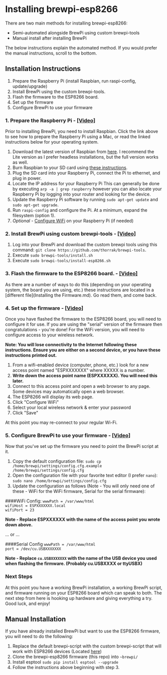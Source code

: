 # Installing brewpi-esp8266

There are two main methods for installing brewpi-esp8266:
* Semi-automated alongside BrewPi using custom brewpi-tools
* Manual install after installing BrewPi

The below instructions explain the automated method. If you would prefer the
manual instructions, scroll to the bottom.


## Installation Instructions
1. Prepare the Raspberry Pi (install Raspbian, run raspi-config, update/upgrade)
2. Install BrewPi using the custom brewpi-tools.
3. Flash the firmware to the ESP8266 board.
4. Set up the firmware
5. Configure BrewPi to use your firmware


### 1. Prepare the Raspberry Pi - [[Video]](https://www.youtube.com/watch?v=JRWezXHmpNc)
Prior to installing BrewPi, you need to install Raspbian. Click the link above
to see how to prepare the Raspberry Pi using a Mac, or read the linked
instructions below for your operating system.

1. Download the latest version of Raspbian from [here](https://www.raspberrypi.org/downloads/raspbian/). I recommend the Lite version as I prefer headless installations, but the full version works as well.
2. Burn Raspbian to your SD card using [these instructions](https://www.raspberrypi.org/documentation/installation/installing-images/).
3. Plug the SD card into your Raspberry Pi, connect the Pi to ethernet, and plug in power.
4. Locate the IP address for your Raspberry Pi This can generally be done by executing `arp -a | grep raspberry` however you can also locate your Raspberry Pi by logging into your router and looking for the device.
5. Update the Raspberry Pi software by running `sudo apt-get update` and `sudo apt-get upgrade`.
6. Run `raspi-config` and configure the Pi. At a minimum, expand the filesystem (option 1).
7. *Optional* - [Configure WiFi](https://www.raspberrypi.org/documentation/configuration/wireless/wireless-cli.md) on your Raspberry Pi (if needed)


### 2. Install BrewPi using custom brewpi-tools - [[Video]](http://www.youtube.com/watch?v=vUaPao_wBGI)

1. Log into your BrewPi and download the custom brewpi tools using this command: `git clone https://github.com/thorrak/brewpi-tools`.
2. Execute `sudo brewpi-tools/install.sh`
3. Execute `sudo brewpi-tools/install-esp8266.sh`


### 3. Flash the firmware to the ESP8266 board. - [[Video]](http://www.youtube.com/watch?v=vUaPao_wBGI)
As there are a number of ways to do this (depending on your operating system,
the board you are using, etc.) these instructions are located in a
[different file](Installing the Firmware.md). Go read them, and come back.


### 4. Set up the firmware - [[Video]](http://www.youtube.com/watch?v=vUaPao_wBGI)
Once you have flashed the firmware to the ESP8266 board, you will need to
configure it for use. If you are using the "serial" version of the firmware
then congratulations - you're done! For the WiFi version, you will need to
configure access to your wireless network.

**Note:  You will lose connectivity to the Internet following these instructions. Ensure you are either on a second device, or you have these instructions printed out.**

1.	From a wifi-enabled device (computer, phone, etc.) look for a new access point named "ESPXXXXXXX" where XXXXX is a number.
2.	**Write down the access point name (ESPXXXXXX).  You will need this later.**
3.	Connect to this access point and open a web browser to any page.  Some devices may automatically open a web browser.  
4.	The ESP8266 will display its web page.
5.	Click "Configure WiFi"
6.	Select your local wireless network & enter your password
7.	Click "Save"

At this point you may re-connect to your regular Wi-Fi.


### 5. Configure BrewPi to use your firmware - [[Video]](http://www.youtube.com/watch?v=xtkuAVaX8JQ)
Now that you've set up the firmware you need to point the BrewPi script at it.

1. Copy the default configuration file: `sudo cp /home/brewpi/settings/config.cfg.example /home/brewpi/settings/config.cfg`
2. Open the configuration file with your favorite text editor (I prefer `nano`):  `sudo nano /home/brewpi/settings/config.cfg`
3. Update the configuration as follows (Note - You will only need one of these - WiFi for the WiFi firmware, Serial for the serial firmware):

####WiFi Config:
`wwwPath = /var/www/html`  
`wifiHost = ESPXXXXXXX.local`  
`wifiPort = 23`

**Note - Replace ESPXXXXXX with the name of the access point you wrote down above.**

... or ...

####Serial Config
`wwwPath = /var/www/html`  
`port = /dev/cu.USBXXXXXXX`

**Note - Replace `cu.USBXXXXXXX` with the name of the USB device you used when
flashing the firmware. (Probably cu.USBXXXX or ttyUSBX)**

### Next Steps
At this point you have a working BrewPi installation, a working BrewPi script,
and firmware running on your ESP8266 board which can speak to both. The next
step from here is hooking up hardware and giving everything a try. Good luck,
and enjoy!


## Manual Installation
If you have already installed BrewPi but want to use the ESP8266 firmware,
you will need to do the following:

1. Replace the default brewpi-script with the custom brewpi-script that will work with ESP8266 devices (Located [here](https://github.com/thorrak/brewpi-script))
2. Clone the brewpi-esp8266 firmware (this repo) into `~brewpi/`
3. Install esptool `sudo pip install esptool --upgrade`
4. Follow the instructions above beginning with step 3.
